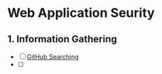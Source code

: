 # Web Application Seurity

## 1. Information Gathering

- [ ] [GitHub Searching](information-gathering/github-searching.md)
- [ ] 
